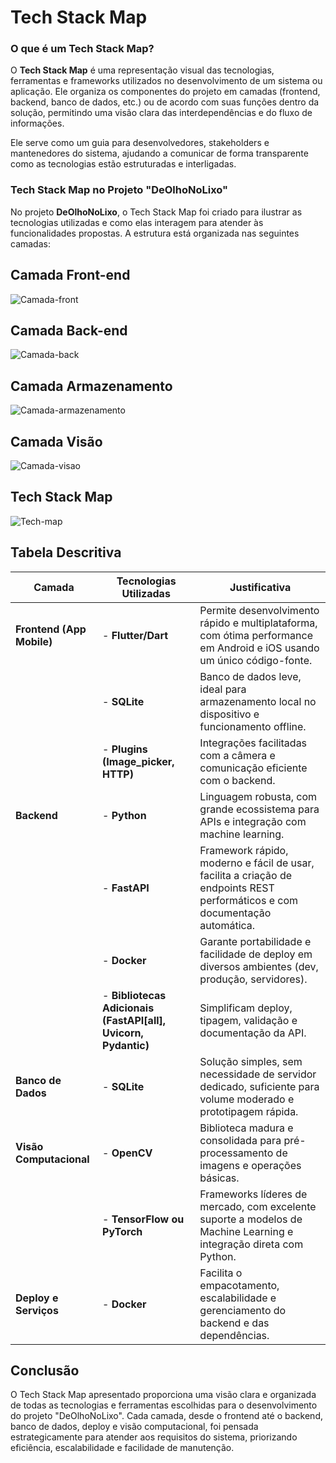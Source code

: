 
# Tech Stack Map
### **O que é um Tech Stack Map?**

O **Tech Stack Map** é uma representação visual das tecnologias, ferramentas e frameworks utilizados no desenvolvimento de um sistema ou aplicação. Ele organiza os componentes do projeto em camadas (frontend, backend, banco de dados, etc.) ou de acordo com suas funções dentro da solução, permitindo uma visão clara das interdependências e do fluxo de informações.

Ele serve como um guia para desenvolvedores, stakeholders e mantenedores do sistema, ajudando a comunicar de forma transparente como as tecnologias estão estruturadas e interligadas.

### **Tech Stack Map no Projeto "DeOlhoNoLixo"**

No projeto **DeOlhoNoLixo**, o Tech Stack Map foi criado para ilustrar as tecnologias utilizadas e como elas interagem para atender às funcionalidades propostas. A estrutura está organizada nas seguintes camadas:
                                      

## Camada Front-end
![Camada-front](https://github.com/user-attachments/assets/42d194ad-4161-4fa3-b52a-667f58c1422b)

## Camada Back-end
![Camada-back](https://github.com/user-attachments/assets/7c9d23ba-94fa-4a75-8c20-6bd82fcce6fc)

## Camada Armazenamento
![Camada-armazenamento](https://github.com/user-attachments/assets/36f8235e-123b-4878-9f6c-788afad27780)

## Camada Visão
![Camada-visao](https://github.com/user-attachments/assets/7df24dea-63f3-47a2-bbb9-897427d9385b)

## Tech Stack Map
![Tech-map](https://github.com/user-attachments/assets/3f694bb7-48af-4f53-8c99-ddc897582e17)

## Tabela Descritiva

| **Camada**              | **Tecnologias Utilizadas**                                                                 | **Justificativa**                                                                                                            |
|-------------------------|-------------------------------------------------------------------------------------------|-----------------------------------------------------------------------------------------------------------------------------|
| **Frontend (App Mobile)** | - **Flutter/Dart**                                                                       | Permite desenvolvimento rápido e multiplataforma, com ótima performance em Android e iOS usando um único código-fonte.       |
|                         | - **SQLite**                                                                              | Banco de dados leve, ideal para armazenamento local no dispositivo e funcionamento offline.                                  |
|                         | - **Plugins (Image_picker, HTTP)**                                                        | Integrações facilitadas com a câmera e comunicação eficiente com o backend.                                                  |
| **Backend**             | - **Python**                                                                              | Linguagem robusta, com grande ecossistema para APIs e integração com machine learning.                                       |
|                         | - **FastAPI**                                                                             | Framework rápido, moderno e fácil de usar, facilita a criação de endpoints REST performáticos e com documentação automática.  |
|                         | - **Docker**                                                                              | Garante portabilidade e facilidade de deploy em diversos ambientes (dev, produção, servidores).                              |
|                         | - **Bibliotecas Adicionais (FastAPI[all], Uvicorn, Pydantic)**                             | Simplificam deploy, tipagem, validação e documentação da API.                                                                |
| **Banco de Dados**      | - **SQLite**                                                                              | Solução simples, sem necessidade de servidor dedicado, suficiente para volume moderado e prototipagem rápida.                |
| **Visão Computacional** | - **OpenCV**                                                                              | Biblioteca madura e consolidada para pré-processamento de imagens e operações básicas.                                       |
|                         | - **TensorFlow ou PyTorch**                                                               | Frameworks líderes de mercado, com excelente suporte a modelos de Machine Learning e integração direta com Python.           |
| **Deploy e Serviços**   | - **Docker**                                                                              | Facilita o empacotamento, escalabilidade e gerenciamento do backend e das dependências.


## Conclusão
O Tech Stack Map apresentado proporciona uma visão clara e organizada de todas as tecnologias e ferramentas escolhidas para o desenvolvimento do projeto "DeOlhoNoLixo". Cada camada, desde o frontend até o backend, banco de dados, deploy e visão computacional, foi pensada estrategicamente para atender aos requisitos do sistema, priorizando eficiência, escalabilidade e facilidade de manutenção.


